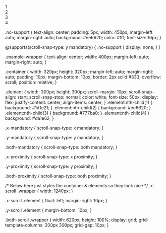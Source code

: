   <div class="container x-scroll x-mandatory">
    <div class="wrapper">
      <div class="element">1</div>
      <div class="element">2</div>
      <div class="element">3</div>
      <div class="element">4</div>
    </div>
  </div>

  .no-support {
  text-align: center;
  padding: 5px;
  width: 450px;
  margin-left: auto;
  margin-right: auto;
  background: #ee6620;
  color: #fff;
  font-size: 16px;
}

@supports(scroll-snap-type: y mandatory) {
  .no-support {
    display: none;
  }
}

.example-wrapper {
  text-align: center;
  width: 400px;
  margin-left: auto;
  margin-right: auto;
}

.container {
  width: 320px;
  height: 320px;
  margin-left: auto;
  margin-right: auto;
  padding: 10px;
  margin-bottom: 10px;
  border: 2px solid #333;
  overflow: scroll;
  position: relative;
}

.element {
  width: 300px;
  height: 300px;
  scroll-margin: 10px;
  scroll-snap-align: start;
  scroll-snap-stop: normal;
  color: white;
  font-size: 50px;
  display: flex;
  justify-content: center;
  align-items: center;
}
.element:nth-child(1) {
  background: #1d1e21;
}
.element:nth-child(2) {
  background: #ee6620;
}
.element:nth-child(3) {
  background: #777ba0;
}
.element:nth-child(4) {
  background: #da1e62;
}

.x-mandatory {
  scroll-snap-type: x mandatory;
}

.y-mandatory {
  scroll-snap-type: y mandatory;
}

.both-mandatory {
  scroll-snap-type: both mandatory;
}

.x-proximity {
  scroll-snap-type: x proximity;
}

.y-proximity {
  scroll-snap-type: y proximity;
}

.both-proximity {
  scroll-snap-type: both proximity;
}

/* Below here just styles the container & elements so they look nice */
.x-scroll .wrapper {
  width: 1240px;
}

.x-scroll .element {
  float: left;
  margin-right: 10px;
}


.y-scroll .element {
  margin-bottom: 10px;
}

.both-scroll .wrapper {
  width: 620px;
  height: 100%;
  display: grid;
  grid-template-columns: 300px 300px;
  grid-gap: 10px;
}